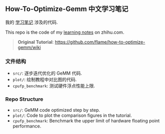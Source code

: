 ## How-To-Optimize-Gemm 中文学习笔记

我的 [学习笔记](https://zhuanlan.zhihu.com/p/557087291) 涉及的代码.

This repo is the code of my [learning notes](https://zhuanlan.zhihu.com/p/557087291) on zhihu.com.

> **Original Tutorial**: https://github.com/flame/how-to-optimize-gemm/wiki

### 文件结构
- `src/`: 逐步迭代优化的 GeMM 代码.
- `plot/`: 绘制教程中对比图的代码.
- `cpufp_benchmark`: 测试硬件浮点性能上限.

### Repo Structure
- `src/`: GeMM code optimized step by step.
- `plot/`: Code to plot the comparison figures in the tutorial.
- `cpufp_benchmark`: Benchmark the upper limit of hardware floating point performance.
